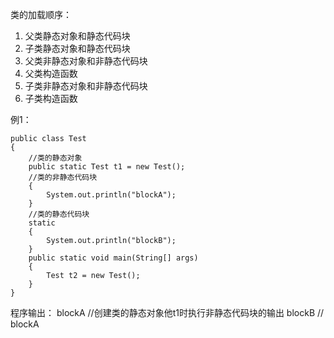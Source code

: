 类的加载顺序：
1. 父类静态对象和静态代码块
2. 子类静态对象和静态代码块
3. 父类非静态对象和非静态代码块
4. 父类构造函数
5. 子类非静态对象和非静态代码块
6. 子类构造函数

例1：

```
public class Test
{
    //类的静态对象
    public static Test t1 = new Test();
    //类的非静态代码块
    {
        System.out.println("blockA");
    }
    //类的静态代码块
    static
    {
        System.out.println("blockB");
    }
    public static void main(String[] args)
    {
        Test t2 = new Test();
    }
}
```

程序输出：
blockA		//创建类的静态对象他t1时执行非静态代码块的输出
blockB		//
blockA	
